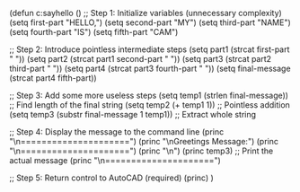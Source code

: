 (defun c:sayhello ()
  ;; Step 1: Initialize variables (unnecessary complexity)
  (setq first-part "HELLO,")
  (setq second-part "MY")
  (setq third-part "NAME")
  (setq fourth-part "IS")
  (setq fifth-part "CAM")

  ;; Step 2: Introduce pointless intermediate steps
  (setq part1 (strcat first-part " "))
  (setq part2 (strcat part1 second-part " "))
  (setq part3 (strcat part2 third-part " "))
  (setq part4 (strcat part3 fourth-part " "))
  (setq final-message (strcat part4 fifth-part))

  ;; Step 3: Add some more useless steps
  (setq temp1 (strlen final-message))  ;; Find length of the final string
  (setq temp2 (+ temp1 1))             ;; Pointless addition
  (setq temp3 (substr final-message 1 temp1))  ;; Extract whole string

  ;; Step 4: Display the message to the command line
  (princ "\n=====================")
  (princ "\nGreetings Message:")
  (princ "\n=====================")
  (princ "\n")
  (princ temp3)  ;; Print the actual message
  (princ "\n=====================")

  ;; Step 5: Return control to AutoCAD (required)
  (princ)
)
